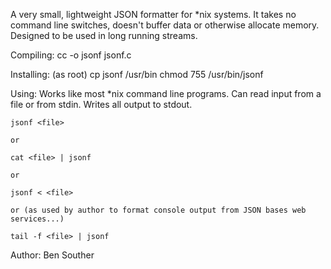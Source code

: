 A very small, lightweight JSON formatter for *nix systems.
It takes no command line switches, doesn't buffer data or otherwise allocate memory.
Designed to be used in long running streams.



Compiling:
    cc -o jsonf jsonf.c

Installing:
    (as root)
    cp jsonf /usr/bin
    chmod 755 /usr/bin/jsonf

Using:
    Works like most *nix command line programs.
    Can read input from a file or from stdin.
    Writes all output to stdout.

    jsonf <file>

    or

    cat <file> | jsonf

    or 
 
    jsonf < <file>

    or (as used by author to format console output from JSON bases web services...)
  
    tail -f <file> | jsonf
    
    

Author: Ben Souther

